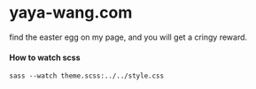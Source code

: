 # yaya-wang.com
find the easter egg on my page, and you will get a cringy reward.

#### How to watch scss
```sass --watch theme.scss:../../style.css```
